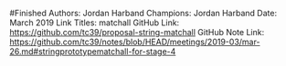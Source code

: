 #Finished
Authors: Jordan Harband
Champions: Jordan Harband
Date: March 2019
Link Titles: matchall
GitHub Link: https://github.com/tc39/proposal-string-matchall
GitHub Note Link: https://github.com/tc39/notes/blob/HEAD/meetings/2019-03/mar-26.md#stringprototypematchall-for-stage-4

